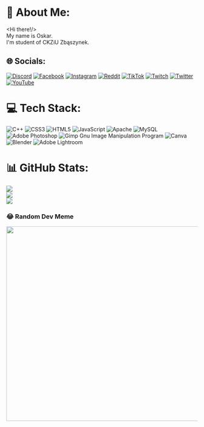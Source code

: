 # 💫 About Me:
<Hi there!/><br>My name is Oskar.<br>I'm student of CKZiU Zbąszynek.


## 🌐 Socials:
[![Discord](https://img.shields.io/badge/Discord-%237289DA.svg?logo=discord&logoColor=white)](https://discord.gg/https://discord.gg/3cvjPY5) [![Facebook](https://img.shields.io/badge/Facebook-%231877F2.svg?logo=Facebook&logoColor=white)](https://facebook.com/stroinskioskar) [![Instagram](https://img.shields.io/badge/Instagram-%23E4405F.svg?logo=Instagram&logoColor=white)](https://instagram.com/to_ten_stroik) [![Reddit](https://img.shields.io/badge/Reddit-%23FF4500.svg?logo=Reddit&logoColor=white)](https://reddit.com/user/oZiGra) [![TikTok](https://img.shields.io/badge/TikTok-%23000000.svg?logo=TikTok&logoColor=white)](https://tiktok.com/@oZiGra) [![Twitch](https://img.shields.io/badge/Twitch-%239146FF.svg?logo=Twitch&logoColor=white)](https://twitch.tv/oZiGra) [![Twitter](https://img.shields.io/badge/Twitter-%231DA1F2.svg?logo=Twitter&logoColor=white)](https://twitter.com/OskarStroinski) [![YouTube](https://img.shields.io/badge/YouTube-%23FF0000.svg?logo=YouTube&logoColor=white)](https://youtube.com/@oZiGra) 

# 💻 Tech Stack:
![C++](https://img.shields.io/badge/c++-%2300599C.svg?style=for-the-badge&logo=c%2B%2B&logoColor=white) ![CSS3](https://img.shields.io/badge/css3-%231572B6.svg?style=for-the-badge&logo=css3&logoColor=white) ![HTML5](https://img.shields.io/badge/html5-%23E34F26.svg?style=for-the-badge&logo=html5&logoColor=white) ![JavaScript](https://img.shields.io/badge/javascript-%23323330.svg?style=for-the-badge&logo=javascript&logoColor=%23F7DF1E) ![Apache](https://img.shields.io/badge/apache-%23D42029.svg?style=for-the-badge&logo=apache&logoColor=white) ![MySQL](https://img.shields.io/badge/mysql-%2300f.svg?style=for-the-badge&logo=mysql&logoColor=white) ![Adobe Photoshop](https://img.shields.io/badge/adobephotoshop-%2331A8FF.svg?style=for-the-badge&logo=adobephotoshop&logoColor=white) ![Gimp Gnu Image Manipulation Program](https://img.shields.io/badge/Gimp-657D8B?style=for-the-badge&logo=gimp&logoColor=FFFFFF) ![Canva](https://img.shields.io/badge/Canva-%2300C4CC.svg?style=for-the-badge&logo=Canva&logoColor=white) ![Blender](https://img.shields.io/badge/blender-%23F5792A.svg?style=for-the-badge&logo=blender&logoColor=white) ![Adobe Lightroom](https://img.shields.io/badge/Adobe%20Lightroom-31A8FF.svg?style=for-the-badge&logo=Adobe%20Lightroom&logoColor=white)
# 📊 GitHub Stats:
![](https://github-readme-stats.vercel.app/api?username=stroinskioskar&theme=dark&hide_border=false&include_all_commits=false&count_private=false)<br/>
![](https://github-readme-streak-stats.herokuapp.com/?user=stroinskioskar&theme=dark&hide_border=false)<br/>
![](https://github-readme-stats.vercel.app/api/top-langs/?username=stroinskioskar&theme=dark&hide_border=false&include_all_commits=false&count_private=false&layout=compact)

### 😂 Random Dev Meme
<img src="https://random-memer.herokuapp.com/" width="512px"/>

<!-- Proudly created with GPRM ( https://gprm.itsvg.in ) -->
